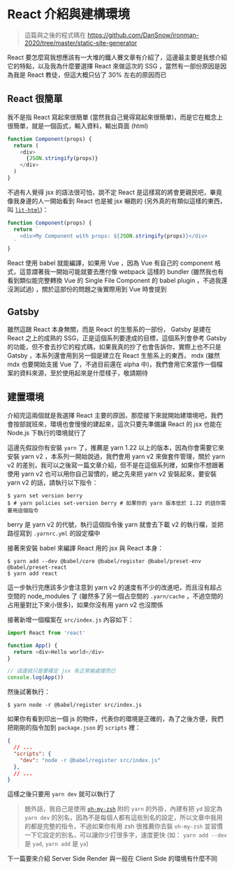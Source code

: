 React 介紹與建構環境
====================

> 這篇與之後的程式碼在 https://github.com/DanSnow/ironman-2020/tree/master/static-site-generator

React 要怎麼寫我想應該有一大堆的鐵人賽文章有介紹了，這邊最主要是我想介紹它的特點，以及我為什麼要選擇 React 來做這次的 SSG ，當然有一部份原因是因為我是 React 教徒，但這大概只佔了 30% 左右的原因而已

React 很簡單
------------

我不是指 React 寫起來很簡單 (當然我自己覺得寫起來很簡單)，而是它在概念上很簡單，就是一個函式，輸入資料，輸出頁面 (html)

```javascript
function Component(props) {
  return (
    <div>
      {JSON.stringify(props)}
    </div>
  )
}
```

不過有人覺得 jsx 的語法很可怕，說不定 React 是這樣寫的將會更親民吧，畢竟像我身邊的人一開始看到 React 也是被 jsx 嚇跑的 (另外真的有類似這樣的東西，叫 [`lit-html`](https://lit-html.polymer-project.org))：

```javascript
function Component(props) {
  return `
    <div>My Component with props: ${JSON.stringify(props)}</div>
  `
}
```

React 使用 babel 就能編譯，如果用 Vue ，因為 Vue 有自己的 component 格式，這意謂著我一開始可能就要去應付像 webpack 這樣的 bundler (雖然我也有看到類似能完整轉換 Vue 的 Single File Component 的 babel plugin ，不過我還沒測試過) ，關於這部份的問題之後實際用到 Vue 時會提到

Gatsby
------

雖然這跟 React 本身無關，而是 React 的生態系的一部份， Gatsby 是建在 React 之上的成熟的 SSG，正是這個系列要達成的目標，這個系列會參考 Gatsby 的功能，但不會去抄它的程式碼，如果我真的抄了也會告訴你，實際上也不只是 Gatsby ，本系列還會用到另一個是建立在 React 生態系上的東西， mdx (雖然 mdx 也要開始支援 Vue 了，不過目前還在 alpha 中)，我們會用它來當作一個檔案的資料來源，至於使用起來是什麼樣子，敬請期待

建置環境
-----


介紹完這兩個就是我選擇 React 主要的原因，那麼接下來就開始建環境吧，我們會按部就班來，環境也會慢慢的建起來，這次只要先準備讓 React 的 jsx 也能在 Node.js 下執行的環境就行了

這邊先假設你有安裝 `yarn` 了，推薦是 yarn 1.22 以上的版本，因為你會需要它來安裝 yarn v2 ，本系列一開始說過，我們會用 yarn v2 來做套件管理，關於 yarn v2 的差別，我可以之後寫一篇文章介紹，但不是在這個系列裡，如果你不想跟著使用 yarn v2 也可以用你自己習慣的，總之先來把 yarn v2 安裝起來，要安裝 yarn v2 的話，請執行以下指令：

```shell
$ yarn set version berry
$ # yarn policies set-version berry # 如果你的 yarn 版本低於 1.22 的話你需要用這個指令
```

berry 是 yarn v2 的代號，執行這個指令後 yarn 就會去下載 v2 的執行檔，並把路徑寫到 `.yarnrc.yml` 的設定檔中

接著來安裝 babel 來編譯 React 用的 jsx 與 React 本身：

```shell
$ yarn add --dev @babel/core @babel/register @babel/preset-env @babel/preset-react
$ yarn add react
```

這一步執行完應該多少會注意到 yarn v2 的速度有不少的改進吧，而且沒有超占空間的 node_modules 了 (雖然多了另一個占空間的 `.yarn/cache` ，不過空間的占用量對比下來小很多)，如果你沒有用 yarn v2 也沒關係

接著新增一個檔案在 `src/index.js` 內容如下：

```javascript
import React from 'react'

function App() {
  return <div>Hello world</div>
}

// 這邊就只是要確定 jsx 有正常被處理而已
console.log(App())
```

然後試著執行：

```shell
$ yarn node -r @babel/register src/index.js
```

如果你有看到印出一個 js 的物件，代表你的環境是正確的，為了之後方便，我們把剛剛的指令加到 `package.json` 的 `scripts` 裡：

```json
{
  // ...
  "scripts": {
    "dev": "node -r @babel/register src/index.js"
  },
  // ...
}
```

這樣之後只要用 `yarn dev` 就可以執行了

> 題外話，我自己是使用 [`oh-my-zsh`](https://github.com/ohmyzsh/ohmyzsh) 附的 `yarn` 的外掛，內建有把 `yd` 設定為 `yarn dev` 的別名，因為不是每個人都有這些別名的設定，所以文章中我用的都是完整的指令，不過如果你有用 zsh 很推薦你去裝 `oh-my-zsh` 並習慣一下它設定的別名，可以讓你少打很多字，速度更快 (如： `yarn add --dev` 是 `yad`, `yarn add` 是 `ya`)

下一篇要來介紹 Server Side Render 與一般在 Client Side 的環境有什麼不同
